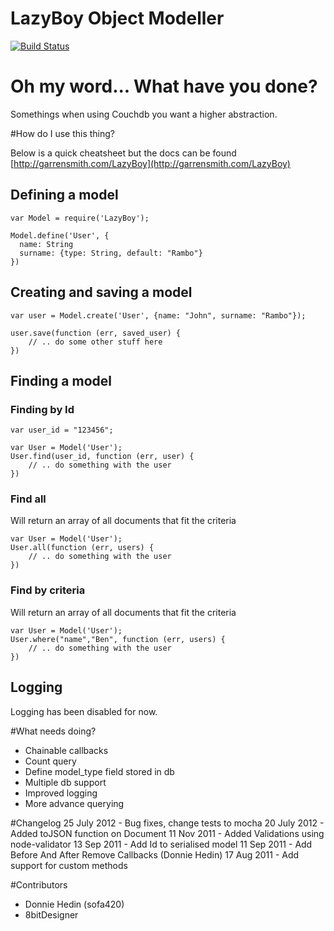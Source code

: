 LazyBoy Object Modeller
=======================
[![Build Status](https://secure.travis-ci.org/garrensmith/LazyBoy.png)](http://travis-ci.org/garrensmith/LazyBoy)

# Oh my word... What have you done?

Somethings when using Couchdb you want a higher abstraction.

#How do I use this thing?

Below is a quick cheatsheet but the docs can be found [http://garrensmith.com/LazyBoy](http://garrensmith.com/LazyBoy)

## Defining a model
    var Model = require('LazyBoy');

    Model.define('User', {
      name: String
      surname: {type: String, default: "Rambo"}
    })

## Creating and saving a model
    
    var user = Model.create('User', {name: "John", surname: "Rambo"});

    user.save(function (err, saved_user) {
        // .. do some other stuff here
    })

## Finding a model
### Finding by Id
    var user_id = "123456";

    var User = Model('User');
    User.find(user_id, function (err, user) {
        // .. do something with the user
    })

### Find all
Will return an array of all documents that fit the criteria
    
    var User = Model('User');
    User.all(function (err, users) {
        // .. do something with the user
    })

### Find by criteria
Will return an array of all documents that fit the criteria
    
    var User = Model('User');
    User.where("name","Ben", function (err, users) {
        // .. do something with the user
    })

## Logging
Logging has been disabled for now.

#What needs doing?

* Chainable callbacks
* Count query
* Define model_type field stored in db
* Multiple db support
* Improved logging
* More advance querying

#Changelog
25 July 2012 - Bug fixes, change tests to mocha
20 July 2012 - Added toJSON function on Document
11 Nov 2011 - Added Validations using node-validator
13 Sep 2011 - Add Id to serialised model
11 Sep 2011 - Add Before And After Remove Callbacks (Donnie Hedin)
17 Aug 2011 - Add support for custom methods 

#Contributors
* Donnie Hedin (sofa420)
* 8bitDesigner

